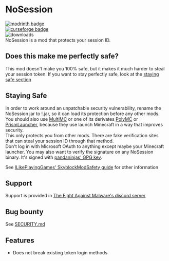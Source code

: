# NoSession
[![modrinth badge](https://modrinth-utils.vercel.app/api/badge/versions?id=Wyj4Bgod&logo=true)](https://modrinth.com/mod/nosession/)<br>
[![curseforge badge](https://img.shields.io/badge/curseforge-1.8.9-F16436?logo=curseforge)](https://www.curseforge.com/minecraft/mc-mods/nosession)<br>
![downloads](https://download-counter.thefightagainstmalware.workers.dev/thefightagainstmalware/NoSession?filter=jar)<br>
NoSession is a mod that protects your session ID. 
## Does this make me perfectly safe?
This mod doesn't make you 100% safe, but it makes it much harder to steal your session token. If you want to stay perfectly safe, look at the
[staying safe section](#staying-safe)

## Staying Safe
In order to work around an unpatchable security vulnerability, rename the NoSession jar to !.jar, so it can load its protection before any other mods.<br>
You should also use [MultiMC](https://github.com/MultiMC/Launcher/) or one of its derivates [PolyMC](https://github.com/PolyMC/PolyMC) or [PrismLauncher](https://github.com/PrismLauncher/PrismLauncher), because they use launch Minecraft in a way that improves security.<br>
This only protects you from other mods. There are fake verification sites that can steal your session ID through that method.<br>
Don't log in with Microsoft OAuth to anything except maybe your Minecraft launcher. You may also want to verify the signature on any NoSession binary. It's signed with [pandaninjas' GPG key](https://raw.githubusercontent.com/pandaninjas/pandaninjas/main/pandaninjas-publickey.key).

See [ILikePlayingGames' SkyblockModSafety guide](https://github.com/ILikePlayingGames/SkyblockModSafety) for other information

## Support
Support is provided in [The Fight Against Malware's discord server](https://discord.gg/TWhrmZFXqb)

## Bug bounty
See [SECURITY.md](SECURITY.md)

## Features
- Does not break existing token login methods
